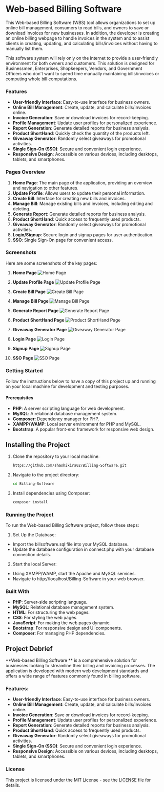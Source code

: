 # Web-based Billing Software

This Web-based Billing Software (WBS) tool allows organizations to set up online bill management, consumers to read bills, and owners to save or download invoices for new businesses. In addition, the developer is creating an online billing webpage to handle invoices in the system and to assist clients in creating, updating, and calculating bills/invoices without having to manually list them.

This software system will rely only on the internet to provide a user-friendly environment for both owners and customers. This solution is designed for Businessmen, Enterprises, Shopkeepers, Vendors, and Government Officers who don't want to spend time manually maintaining bills/invoices or computing whole bill computations.

### Features

- **User-friendly Interface**: Easy-to-use interface for business owners.
- **Online Bill Management**: Create, update, and calculate bills/invoices online.
- **Invoice Generation**: Save or download invoices for record-keeping.
- **Profile Management**: Update user profiles for personalized experience.
- **Report Generation**: Generate detailed reports for business analysis.
- **Product ShortHand**: Quickly check the quantity of the products left.
- **Giveaway Generator**: Randomly select giveaways for promotional activities.
- **Single Sign-On (SSO)**: Secure and convenient login experience.
- **Responsive Design**: Accessible on various devices, including desktops, tablets, and smartphones.

### Pages Overview

1. **Home Page**: The main page of the application, providing an overview and navigation to other features.
2. **Update Profile**: Allows users to update their personal information.
3. **Create Bill**: Interface for creating new bills and invoices.
4. **Manage Bill**: Manage existing bills and invoices, including editing and deleting.
5. **Generate Report**: Generate detailed reports for business analysis.
6. **Product ShortHand**: Quick access to frequently used products.
7. **Giveaway Generator**: Randomly select giveaways for promotional activities.
8. **Login/Signup**: Secure login and signup pages for user authentication.
9. **SSO**: Single Sign-On page for convenient access.

### Screenshots

Here are some screenshots of the key pages:

1. **Home Page**
   ![Home Page](./images/home.png)

2. **Update Profile Page**
   ![Update Profile Page](./images/update_profile.png)

3. **Create Bill Page**
   ![Create Bill Page](./images/Creating_Bill.png)
   
5. **Manage Bill Page**
   ![Manage Bill Page](./images/Managing_Bills.png)

6. **Generate Report Page**
   ![Generate Report Page](./images/Report_Generator.png)

7. **Product ShortHand Page**
   ![Product ShortHand Page](./images/Products_Shorthand.png)

8. **Giveaway Generator Page**
   ![Giveaway Generator Page](./images/Giveaway_Generator.png)

9. **Login Page**
   ![Login Page](./images/login.png)

10. **Signup Page**
   ![Signup Page](./images/signup.png)

11. **SSO Page**
    ![SSO Page](./images/Single_Sign_On.png)

### Getting Started

Follow the instructions below to have a copy of this project up and running on your local machine for development and testing purposes.

#### Prerequisites

- **PHP**: A server scripting language for web development.
- **MySQL**: A relational database management system.
- **Composer**: Dependency manager for PHP.
- **XAMPP/WAMP**: Local server environment for PHP and MySQL.
- **Bootstrap**: A popular front-end framework for responsive web design.

## Installing the Project

1. Clone the repository to your local machine:
   ```bash
   https://github.com/shashikira02/Billing-Software.git
2. Navigate to the project directory:
   ```bash
   cd Billing-Software
3. Install dependencies using Composer:
   ```bash
   composer install


### Running the Project

To run the Web-based Billing Software project, follow these steps:

1. Set Up the Database:
- Import the billsoftware.sql file into your MySQL database.
- Update the database configuration in connect.php with your database connection details.
2. Start the local Server:
- Using XAMPP/WAMP, start the Apache and MySQL services.
- Navigate to http://localhost/Billing-Software in your web browser.

### Built With
- **PHP**: Server-side scripting language.
- **MySQL**: Relational database management system.
- **HTML**: For structuring the web pages.
- **CSS**: For styling the web pages.
- **JavaScript**: For making the web pages dynamic.
- **Bootstrap**: For responsive design and UI components.
- **Composer**: For managing PHP dependencies.

## Project Debrief
**Web-based Billing Software ** is a comprehensive solution for businesses looking to streamline their billing and invoicing processes. The application is developed with modern web development standards and offers a wide range of features commonly found in billing software.

### Features:
- **User-friendly Interface**: Easy-to-use interface for business owners.
- **Online Bill Management**: Create, update, and calculate bills/invoices online.
- **Invoice Generation**: Save or download invoices for record-keeping.
- **Profile Management**: Update user profiles for personalized experience.
- **Report Generation**: Generate detailed reports for business analysis.
- **Product ShortHand**: Quick access to frequently used products.
- **Giveaway Generator**: Randomly select giveaways for promotional activities.
- **Single Sign-On (SSO)**: Secure and convenient login experience.
- **Responsive Design**: Accessible on various devices, including desktops, tablets, and smartphones.

### License
This project is licensed under the MIT License - see the [LICENSE](./LICENSE) file for details.

